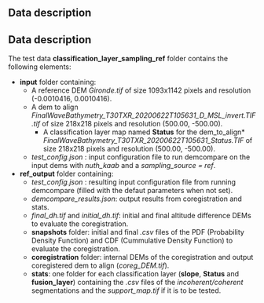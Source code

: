 ## Data description

## Data description

The test data **classification_layer_sampling_ref** folder contains the following elements: 

* **input** folder containing:
  * A reference DEM *Gironde.tif* of size 1093x1142 pixels and resolution (-0.0010416, 0.0010416).
  * A dem to align *FinalWaveBathymetry_T30TXR_20200622T105631_D_MSL_invert.TIF.tif* of size 218x218 pixels and resolution (500.00, -500.00).
    * A classification layer map named **Status** for the dem_to_align* *FinalWaveBathymetry_T30TXR_20200622T105631_Status.TIF* of size 218x218 pixels and resolution (500.00, -500.00).
  * *test_config.json* : input configuration file to run demcompare on the input dems with *nuth_kaab* and a *sampling_source = ref*.
* **ref_output** folder containing: 
  * *test_config.json* : resulting input configuration file from running demcompare (filled with the defaut parameters when not set).
  * *demcompare_results.json*: output results from coregistration and stats. 
  * *final_dh.tif* and *initial_dh.tif*: initial and final altitude difference DEMs to evaluate the coregistration. 
  * **snapshots** folder: initial and final *.csv* files of the PDF (Probability Density Function) and CDF (Cummulative Density Function) to evaluate the coregistration.
  * **coregistration** folder: internal DEMs of the coregistration and output coregistered dem to align (*coreg_DEM.tif*). 
  * **stats**: one folder for each classification layer (**slope**, **Status** and **fusion_layer**) containing the *.csv* files of the *incoherent/coherent* segmentations and the *support_map.tif* if it is to be tested.